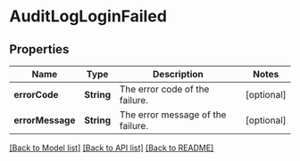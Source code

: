 # AuditLogLoginFailed

## Properties
Name | Type | Description | Notes
------------ | ------------- | ------------- | -------------
**errorCode** | **String** | The error code of the failure. | [optional] 
**errorMessage** | **String** | The error message of the failure. | [optional] 

[[Back to Model list]](../README.md#documentation-for-models) [[Back to API list]](../README.md#documentation-for-api-endpoints) [[Back to README]](../README.md)


